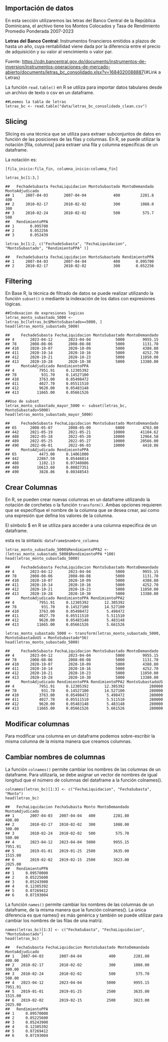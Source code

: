 ## Importación de datos

En esta sección utilizaremos las letras del Banco Central de la
República Dominicana, el archivo tiene los Montos Colocados y Tasa de
Rendimiento Promedio Ponderada 2007-2023

**Letras del Banco Central**: Instrumentos financieros emitidos a plazos
de hasta un año, cuya rentabilidad viene dada por la diferencia entre el
precio de adquisición y su valor al vencimiento o valor par.

Fuente:
<https://cdn.bancentral.gov.do/documents/instrumentos-de-inversion/instrumentos-operaciones-de-mercado-abierto/documents/letras_bc_consolidado.xlsx?v=1684020088887>{#Link
a Letras}

La función `read.table()` en R se utiliza para importar datos tabulares
desde un archivo de texto o csv en un dataframe.

    ##Leemos la tabla de letras
    letras_bc <- read.table("data/letras_bc_consolidado_clean.csv")

## Slicing

Slicing es una técnica que se utiliza para extraer subconjuntos de datos
en función de las posiciones de las filas y columnas. En R, se puede
utilizar la notación \[fila, columna\] para extraer una fila y columna
específicas de un dataframe.

La notación es:

`[fila_inicio:fila_fin, columna_inicio:columna_fin]`

    letras_bc[1:3,]

    ##   FechadeSubasta FechaLiquidacion MontoSubastado MontoDemandado MontoAdjudicado
    ## 1     2007-04-03       2007-04-04            400         2281.8             400
    ## 2     2010-02-17       2010-02-02            300         1088.0             300
    ## 3     2010-02-24       2010-02-02            500          575.7             500
    ##   RendimientoPPA
    ## 1       0.095700
    ## 2       0.052256
    ## 3       0.052439

    letras_bc[1:2, c("FechadeSubasta", "FechaLiquidacion", "MontoSubastado", "RendimientoPPA" )]

    ##   FechadeSubasta FechaLiquidacion MontoSubastado RendimientoPPA
    ## 1     2007-04-03       2007-04-04            400       0.095700
    ## 2     2010-02-17       2010-02-02            300       0.052256

## Filtering

En Base R, la técnica de filtrado de datos se puede realizar utilizando
la función `subset()` o mediante la indexación de los datos con
expresiones lógicas.

    ##Indexacion de expresiones logicas
    letras_monto_subastado_5000 <- letras_bc[letras_bc$MontoSubastado==5000, ]
    head(letras_monto_subastado_5000)

    ##     FechadeSubasta FechaLiquidacion MontoSubastado MontoDemandado
    ## 4       2023-04-12       2023-04-04           5000        9955.15
    ## 78      2008-08-06       2008-08-08           5000        1131.70
    ## 410     2020-10-07       2020-10-09           5000        4388.80
    ## 411     2020-10-14       2020-10-16           5000        4252.70
    ## 412     2020-10-21       2020-10-23           5000       11050.00
    ## 413     2020-10-28       2020-10-30           5000       13380.00
    ##     MontoAdjudicado RendimientoPPA
    ## 4           7951.91     0.12305392
    ## 78           931.70     0.14527100
    ## 410         3763.00     0.05498472
    ## 411         4027.70     0.05511510
    ## 412         9620.00     0.05483148
    ## 413        11665.00     0.05661526

    ##Uso de subset
    letras_monto_subastado_mayor_5000 <- subset(letras_bc, MontoSubastado>5000)
    head(letras_monto_subastado_mayor_5000)

    ##     FechadeSubasta FechaLiquidacion MontoSubastado MontoDemandado
    ## 65      2008-05-07       2008-05-09           6000        4763.00
    ## 442     2021-05-19       2021-05-21          10000       41104.62
    ## 488     2022-05-18       2022-05-20          10000       12964.58
    ## 489     2022-05-25       2022-05-27          10000       20566.00
    ## 490     2022-06-01       2022-06-03          10000        4418.86
    ##     MontoAdjudicado RendimientoPPA
    ## 65          4473.00     0.14061000
    ## 442        22867.50     0.05446814
    ## 488         1102.13     0.07340886
    ## 489        16613.60     0.08027351
    ## 490         3828.86     0.08348543

## Crear Columnas

En R, se pueden crear nuevas columnas en un dataframe utilizando la
notación de corchetes o la función `transform()`. Ambas opciones
requieren que se especifique el nombre de la columna que se desea crear,
así como una expresión que defina los valores de la columna.

El símbolo $ en R se utiliza para acceder a una columna específica de un
dataframe.

esta es la sintaxis: `dataframe$nombre_columna`

    letras_monto_subastado_5000$RendimientoPPA2 <- (letras_monto_subastado_5000$RendimientoPPA *100)
    head(letras_monto_subastado_5000)

    ##     FechadeSubasta FechaLiquidacion MontoSubastado MontoDemandado
    ## 4       2023-04-12       2023-04-04           5000        9955.15
    ## 78      2008-08-06       2008-08-08           5000        1131.70
    ## 410     2020-10-07       2020-10-09           5000        4388.80
    ## 411     2020-10-14       2020-10-16           5000        4252.70
    ## 412     2020-10-21       2020-10-23           5000       11050.00
    ## 413     2020-10-28       2020-10-30           5000       13380.00
    ##     MontoAdjudicado RendimientoPPA RendimientoPPA2
    ## 4           7951.91     0.12305392       12.305392
    ## 78           931.70     0.14527100       14.527100
    ## 410         3763.00     0.05498472        5.498472
    ## 411         4027.70     0.05511510        5.511510
    ## 412         9620.00     0.05483148        5.483148
    ## 413        11665.00     0.05661526        5.661526

    letras_monto_subastado_5000 <- transform(letras_monto_subastado_5000, MontoSubastadoUS = MontoSubastado*56)
    head(letras_monto_subastado_5000)

    ##     FechadeSubasta FechaLiquidacion MontoSubastado MontoDemandado
    ## 4       2023-04-12       2023-04-04           5000        9955.15
    ## 78      2008-08-06       2008-08-08           5000        1131.70
    ## 410     2020-10-07       2020-10-09           5000        4388.80
    ## 411     2020-10-14       2020-10-16           5000        4252.70
    ## 412     2020-10-21       2020-10-23           5000       11050.00
    ## 413     2020-10-28       2020-10-30           5000       13380.00
    ##     MontoAdjudicado RendimientoPPA RendimientoPPA2 MontoSubastadoUS
    ## 4           7951.91     0.12305392       12.305392           280000
    ## 78           931.70     0.14527100       14.527100           280000
    ## 410         3763.00     0.05498472        5.498472           280000
    ## 411         4027.70     0.05511510        5.511510           280000
    ## 412         9620.00     0.05483148        5.483148           280000
    ## 413        11665.00     0.05661526        5.661526           280000

## Modificar columnas

Para modificar una columna en un dataframe podemos sobre-escribir la
misma columna de la misma manera que creamos columnas.

## Cambiar nombres de columnas

La función `colnames()` permite cambiar los nombres de las columnas de
un dataframe. Para utilizarla, se debe asignar un vector de nombres de
igual longitud que el número de columnas del dataframe a la función
colnames().

    colnames(letras_bc)[1:3] <- c("FechaLiquidacion", "FechaSubasta", "Monto")
    head(letras_bc)

    ##   FechaLiquidacion FechaSubasta Monto MontoDemandado MontoAdjudicado
    ## 1       2007-04-03   2007-04-04   400        2281.80          400.00
    ## 2       2010-02-17   2010-02-02   300        1088.00          300.00
    ## 3       2010-02-24   2010-02-02   500         575.70          500.00
    ## 4       2023-04-12   2023-04-04  5000        9955.15         7951.91
    ## 5       2019-01-01   2019-01-25  2500        3635.00         1515.00
    ## 6       2019-02-02   2019-02-15  2500        3823.00         2025.00
    ##   RendimientoPPA
    ## 1     0.09570000
    ## 2     0.05225600
    ## 3     0.05243900
    ## 4     0.12305392
    ## 5     0.07269412
    ## 6     0.07193004

La función `names()` permite cambiar los nombres de las columnas de un
dataframe, de la misma manera que la función colnames(). La única
diferencia es que names() es más genérica y también se puede utilizar
para cambiar los nombres de las filas de una matriz.

    names(letras_bc)[1:3] <- c("FechaSubasta", "FechaLiquidacion", "MontoSubastado")
    head(letras_bc)

    ##   FechaSubasta FechaLiquidacion MontoSubastado MontoDemandado MontoAdjudicado
    ## 1   2007-04-03       2007-04-04            400        2281.80          400.00
    ## 2   2010-02-17       2010-02-02            300        1088.00          300.00
    ## 3   2010-02-24       2010-02-02            500         575.70          500.00
    ## 4   2023-04-12       2023-04-04           5000        9955.15         7951.91
    ## 5   2019-01-01       2019-01-25           2500        3635.00         1515.00
    ## 6   2019-02-02       2019-02-15           2500        3823.00         2025.00
    ##   RendimientoPPA
    ## 1     0.09570000
    ## 2     0.05225600
    ## 3     0.05243900
    ## 4     0.12305392
    ## 5     0.07269412
    ## 6     0.07193004
